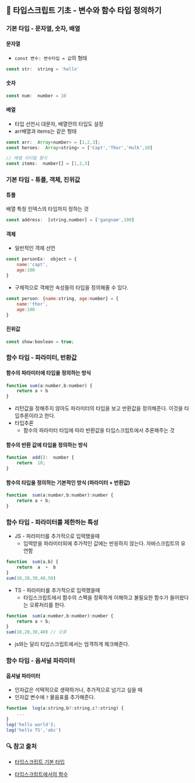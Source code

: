 ## 📖 타입스크립트 기초 - 변수와 함수 타입 정의하기
### 기본 타입 - 문자열, 숫자, 배열
#### 문자열
- `const 변수: 변수타입 = 값`의 형태
```js
const str:  string = 'hello'
```
#### 숫자 
```js
const num:  number = 10
```
#### 배열
- 타입 선언시 대문자, 배열안의 타입도 설정
- arr배열과 items는 같은 형태
```js
const arr:  Array<number> = [1,2,3];
const heroes:  Array<string> = ['Capt','Thor','Hulk',10]

// 배열 리터럴 형식
const items:  number[] = [1,2,3]
```
### 기본 타입 - 튜플, 객체, 진위값
#### 튜플
배열 특정 인덱스의 타입까지 정하는 것
```js
const address:  [string,number] = ['gangnam',100]
```

#### 객체
- 일반적인 객체 선언
```js
const personEx:  object = {
	name:'capt',
	age:100
}
```
- 구체적으로 객체안 속성들의 타입을 정의해줄 수 있다.
```js
const person: {name:string, age:number} = {
	name:'thor',
	age:100
}
```

#### 진위값
```js
const show:boolean = true;
```

### 함수 타입 - 파라미터, 반환값
#### 함수의 파라미터에 타입을 정의하는 방식
```js
function sum(a:number,b:number) {
	return a + b
}
```
- 리턴값을 정해주지 않아도 파라미터의 타입을 보고 반환값을 정의해준다. 이것을 타입추론이라고 한다.
- 타입추론
	- 함수의 파라미터 타입에 따라 반환값을 타입스크립트에서 추론해주는 것
#### 함수의 반환 값에 타입을 정의하는 방식
```js
function  add():  number {
	return  10;
}
```
#### 함수의 타입을 정의하는 기본적인 방식 (파라미터 + 반환값)
```js
function  sum(a:number,b:number):number {
	return a + b;
}
```
### 함수 타입 - 파라미터를 제한하는 특성
- JS - 파라미터를 추가적으로 입력했을때
	- 입력받을 파라미터외에 추가적인 값에는 반응하지 않는다. 자바스크립트의 유연함
```js
function  sum(a,b) {
	return  a  +  b
}
sum(10,20,30,40,50)
```
- TS - 파라미터를 추가적으로 입력했을때
	- 타입스크립트에서 함수의 스펙을 정확하게 이해하고 불필요한 함수가 들어왔다는 오류처리를 한다.
```js
function  sum(a:number,b:number):number {
	return a + b;
}
sum(10,20,30,40) // 오류
```
- js와는 달리 타입스크립트에서는 엄격하게 체크해준다.

### 함수 타입 - 옵셔널 파라미터
#### 옵셔널 파라미터
- 인자값은 석택적으로 생략하거나, 추가적으로 넘기고 싶을 때
- 인자값 변수에 `?` 물음표를 추가해준다.
```js
function  log(a:string,b?:string,c?:string) {
	...
}
log('hello world');
log('hello TS','abc')
```

### 🔍 참고 출처
- [타입스크립트 기본 타입](https://joshua1988.github.io/ts/guide/basic-types.html)

- [타입스크립트에서의 함수](https://joshua1988.github.io/ts/guide/functions.html)
